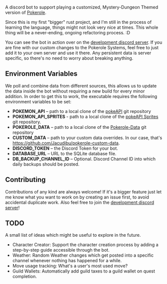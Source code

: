 A discord bot to support playing a customized, Mystery-Dungeon Themed version of [Pokerole](https://www.pokeroleproject.com).

Since this is my first "bigger" rust project, and I'm still in the process of learning the language, things might not look very nice at times. This whole thing will be a never-ending, ongoing refactoring process. :D

You can see the bot in action over on the [development discord server](https://discord.gg/jVrv2YG2zU). If you are fine with our custom changes to the Pokerole Systems, feel free to just add it to your own server and use it there. Any persistent data is server specific, so there's no need to worry about breaking anything.

## Environment Variables
We poll and combine data from different sources, this allows us to update the data inside the bot without requiring a new build for every minor addition. In order to get this to work, the executable requires the following environment variables to be set:
- **POKEMON_API** – path to a local clone of the [pokeAPI](https://github.com/PokeAPI/pokeapi) git repository
- **POKEMON_API_SPRITES** - path to a local clone of the [pokeAPI Sprites](https://github.com/PokeAPI/sprites) git repository.
- **POKEROLE_DATA** – path to a local clone of the [Pokerole-Data](https://github.com/Pokerole-Software-Development/Pokerole-Data) git repository
- **CUSTOM_DATA** – path to your custom data overrides. In our case, that's https://github.com/Jacudibu/pokerole-custom-data.
- **DISCORD_TOKEN** – the Discord Token for your bot.
- **DATABASE_URL** – URL to the SQLite database file.
- **DB_BACKUP_CHANNEL_ID** – Optional. Discord Channel ID into which daily backups should be posted.

## Contributing
Contributions of any kind are always welcome!
If it's a bigger feature just let me know what you want to work on by creating an issue first, to avoid accidental duplicate work.
Also feel free to join the [development discord server](https://discord.gg/jVrv2YG2zU)!

## TODO
A small list of ideas which might be useful to explore in the future.
- Character Creator: Support the character creation process by adding a step-by-step guide accessible through the bot.
- Weather: Random Weather changes which get posted into a specific channel whenever nothing has happened for a while.
- Move usage tracking: What's a user's most used move?
- Guild Wallets: Automatically add guild taxes to a guild wallet on quest completion.
